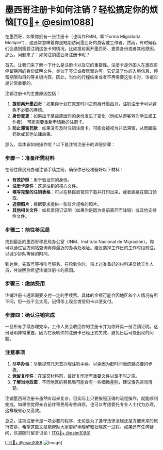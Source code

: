 # 墨西哥注册卡如何注销？轻松搞定你的烦恼[[TG💪+ @esim1088](https://t.me/s/esim1088)]

在墨西哥，如果你拥有一张注册卡（也叫作FMM，即“Forma Migratoria Múltiple”），这通常意味着你是短期访问墨西哥的游客或工作者。然而，有时候我们会遇到需要注销这张卡的情况，比如提前离开墨西哥、更换身份或者其他原因。那么，问题来了：如何注销墨西哥注册卡呢？

首先，让我们来了解一下什么是注册卡以及它的重要性。注册卡是外国人在墨西哥停留期间的身份证明文件，类似于签证或者居留许可。它记录了你的入境信息、停留期限和目的等关键内容。因此，当你的行程结束或者不再需要这张卡时，注销它是非常重要的。

注销注册卡的主要原因包括：

1. **提前离开墨西哥**：如果你计划在原定时间之前离开墨西哥，注销注册卡可以避免不必要的麻烦。
2. **身份变更**：如果由于某些原因你的身份发生了变化（例如从游客转为学生或工作者），可能需要重新申请新的注册卡。
3. **防止滞留罚款**：如果没有及时注销注册卡，可能会被视为非法滞留，从而面临罚款或其他法律后果。

那么，具体该如何操作呢？以下是注销注册卡的详细步骤：

### 步骤一：准备所需材料

在前往移民局办理注销手续之前，确保你已经准备好以下材料：

- **有效护照**：用于验证你的身份。
- **注册卡原件**：这是注销的核心文件。
- **填写完整的注销表格**：可以在移民局官网下载并打印出来，或者直接在窗口领取。
- **近期照片**：根据要求提供一张符合规格的照片。
- **其他相关文件**：如机票预订证明（如果你是因为提前离开而注销）或其他支持性文件。

### 步骤二：前往移民局

找到最近的墨西哥移民局办公室（INM，Instituto Nacional de Migración）。你可以通过官方网站查询离你最近的办事处地址。建议选择工作日的工作时段前往，以减少排队等候的时间。

到达后，先取号等待叫号服务。在轮到你时，将上述准备好的材料递交给工作人员，并说明你希望注销注册卡的原因。

### 步骤三：缴纳费用

注销注册卡通常需要支付一定的手续费。具体的金额可能会因地区和个人情况有所不同，但一般不会太高。记得带上现金或信用卡以便支付。

### 步骤四：确认注销完成

一旦所有手续办理完毕，工作人员会收回你的注册卡并为你开具一份注销证明。这份证明非常重要，因为它表明你的注册卡已经正式失效，避免日后可能出现的问题。

### 注意事项

1. **尽早办理**：尽量提前几天去办理注销手续，以免因为赶时间而遗漏必要的步骤。
2. **保留复印件**：在递交材料前，最好复印所有重要文件以备不时之需。
3. **了解当地政策**：不同地区的移民局可能会有一些细微差别，建议事先咨询清楚。

注销墨西哥注册卡虽然听起来复杂，但实际上只要按照正确的流程操作，就能顺利完成。如果你觉得亲自前往移民局有些麻烦，也可以考虑委托专业人士代为办理，这样既省心又高效。

总之，注销注册卡是一项必要的程序，无论是为了遵守法律法规还是方便未来的旅行安排。希望这篇文章能帮助大家更好地理解和处理这一过程。如果还有任何疑问，欢迎随时留言讨论！[[TG💪+ @esim1088](https://t.me/s/esim1088)]

[[TG💪+ @esim1088](https://t.me/s/esim1088) ![Image](https://i.postimg.cc/4NQfJmqS/Snipaste-2025-05-13-00-14-12.png)]